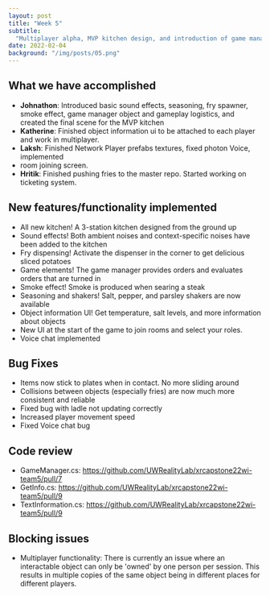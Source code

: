 ```yaml
---
layout: post
title: "Week 5"
subtitle:
  "Multiplayer alpha, MVP kitchen design, and introduction of game management"
date: 2022-02-04
background: "/img/posts/05.png"
---
```


<h2 class="section-heading">What we have accomplished</h2>

- <b>Johnathon</b>: Introduced basic sound effects, seasoning, fry spawner,
  smoke effect, game manager object and gameplay logistics, and created the
  final scene for the MVP kitchen
- <b>Katherine</b>: Finished object information ui to be attached to each player
  and work in multiplayer.
- <b>Laksh</b>: Finished Network Player prefabs textures, fixed photon Voice,
  implemented
- room joining screen.
- <b>Hritik</b>: Finished pushing fries to the master repo. Started working on
  ticketing system.

<h2 class="section-heading">New features/functionality implemented</h2>

- All new kitchen! A 3-station kitchen designed from the ground up
- Sound effects! Both ambient noises and context-specific noises have been added
  to the kitchen
- Fry dispensing! Activate the dispenser in the corner to get delicious sliced
  potatoes
- Game elements! The game manager provides orders and evaluates orders that are
  turned in
- Smoke effect! Smoke is produced when searing a steak
- Seasoning and shakers! Salt, pepper, and parsley shakers are now available
- Object information UI! Get temperature, salt levels, and more information
  about objects
- New UI at the start of the game to join rooms and select your roles.
- Voice chat implemented

<h2 class="section-heading">Bug Fixes</h2>

- Items now stick to plates when in contact. No more sliding around
- Collisions between objects (especially fries) are now much more consistent and
  reliable
- Fixed bug with ladle not updating correctly
- Increased player movement speed
- Fixed Voice chat bug

<h2 class="section-heading">Code review</h2>

- GameManager.cs: <https://github.com/UWRealityLab/xrcapstone22wi-team5/pull/7>
- GetInfo.cs: <https://github.com/UWRealityLab/xrcapstone22wi-team5/pull/9>
- TextInformation.cs:
  <https://github.com/UWRealityLab/xrcapstone22wi-team5/pull/9>

<h2 class="section-heading">Blocking issues</h2>

- Multiplayer functionality: There is currently an issue where an interactable
  object can only be 'owned' by one person per session. This results in multiple
  copies of the same object being in different places for different players.

